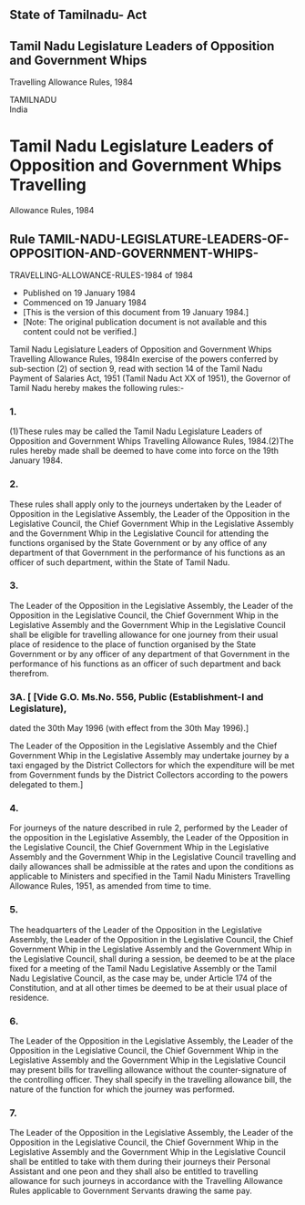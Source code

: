 ## State of Tamilnadu- Act

## Tamil Nadu Legislature Leaders of Opposition and Government Whips
Travelling Allowance Rules, 1984

TAMILNADU  
India

# Tamil Nadu Legislature Leaders of Opposition and Government Whips Travelling
Allowance Rules, 1984

## Rule TAMIL-NADU-LEGISLATURE-LEADERS-OF-OPPOSITION-AND-GOVERNMENT-WHIPS-
TRAVELLING-ALLOWANCE-RULES-1984 of 1984

  * Published on 19 January 1984 
  * Commenced on 19 January 1984 
  * [This is the version of this document from 19 January 1984.] 
  * [Note: The original publication document is not available and this content could not be verified.] 

Tamil Nadu Legislature Leaders of Opposition and Government Whips Travelling
Allowance Rules, 1984In exercise of the powers conferred by sub-section (2) of
section 9, read with section 14 of the Tamil Nadu Payment of Salaries Act,
1951 (Tamil Nadu Act XX of 1951), the Governor of Tamil Nadu hereby makes the
following rules:-

### 1.

(1)These rules may be called the Tamil Nadu Legislature Leaders of Opposition
and Government Whips Travelling Allowance Rules, 1984.(2)The rules hereby made
shall be deemed to have come into force on the 19th January 1984.

### 2.

These rules shall apply only to the journeys undertaken by the Leader of
Opposition in the Legislative Assembly, the Leader of the Opposition in the
Legislative Council, the Chief Government Whip in the Legislative Assembly and
the Government Whip in the Legislative Council for attending the functions
organised by the State Government or by any office of any department of that
Government in the performance of his functions as an officer of such
department, within the State of Tamil Nadu.

### 3.

The Leader of the Opposition in the Legislative Assembly, the Leader of the
Opposition in the Legislative Council, the Chief Government Whip in the
Legislative Assembly and the Government Whip in the Legislative Council shall
be eligible for travelling allowance for one journey from their usual place of
residence to the place of function organised by the State Government or by any
officer of any department of that Government in the performance of his
functions as an officer of such department and back therefrom.

### 3A. [ [Vide G.O. Ms.No. 556, Public (Establishment-I and Legislature),
dated the 30th May 1996 (with effect from the 30th May 1996).]

The Leader of the Opposition in the Legislative Assembly and the Chief
Government Whip in the Legislative Assembly may undertake journey by a taxi
engaged by the District Collectors for which the expenditure will be met from
Government funds by the District Collectors according to the powers delegated
to them.]

### 4.

For journeys of the nature described in rule 2, performed by the Leader of the
opposition in the Legislative Assembly, the Leader of the Opposition in the
Legislative Council, the Chief Government Whip in the Legislative Assembly and
the Government Whip in the Legislative Council travelling and daily allowances
shall be admissible at the rates and upon the conditions as applicable to
Ministers and specified in the Tamil Nadu Ministers Travelling Allowance
Rules, 1951, as amended from time to time.

### 5.

The headquarters of the Leader of the Opposition in the Legislative Assembly,
the Leader of the Opposition in the Legislative Council, the Chief Government
Whip in the Legislative Assembly and the Government Whip in the Legislative
Council, shall during a session, be deemed to be at the place fixed for a
meeting of the Tamil Nadu Legislative Assembly or the Tamil Nadu Legislative
Council, as the case may be, under Article 174 of the Constitution, and at all
other times be deemed to be at their usual place of residence.

### 6.

The Leader of the Opposition in the Legislative Assembly, the Leader of the
Opposition in the Legislative Council, the Chief Government Whip in the
Legislative Assembly and the Government Whip in the Legislative Council may
present bills for travelling allowance without the counter-signature of the
controlling officer. They shall specify in the travelling allowance bill, the
nature of the function for which the journey was performed.

### 7.

The Leader of the Opposition in the Legislative Assembly, the Leader of the
Opposition in the Legislative Council, the Chief Government Whip in the
Legislative Assembly and the Government Whip in the Legislative Council shall
be entitled to take with them during their journeys their Personal Assistant
and one peon and they shall also be entitled to travelling allowance for such
journeys in accordance with the Travelling Allowance Rules applicable to
Government Servants drawing the same pay.

